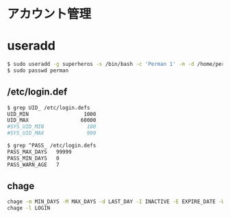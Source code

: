 # アカウント管理
# useradd
```bash
$ sudo useradd -g superheros -s /bin/bash -c 'Perman 1' -m -d /home/perman perman
$ sudo passwd perman
```

## /etc/login.def
```bash
$ grep UID_ /etc/login.defs
UID_MIN                  1000
UID_MAX                 60000
#SYS_UID_MIN              100
#SYS_UID_MAX              999
```

```bash
$ grep ^PASS_ /etc/login.defs
PASS_MAX_DAYS   99999
PASS_MIN_DAYS   0
PASS_WARN_AGE   7
```

## chage
```bash
chage -m MIN_DAYS -M MAX_DAYS -d LAST_DAY -I INACTIVE -E EXPIRE_DATE -W WARN_DAYS LOGIN
chage -l LOGIN
```
